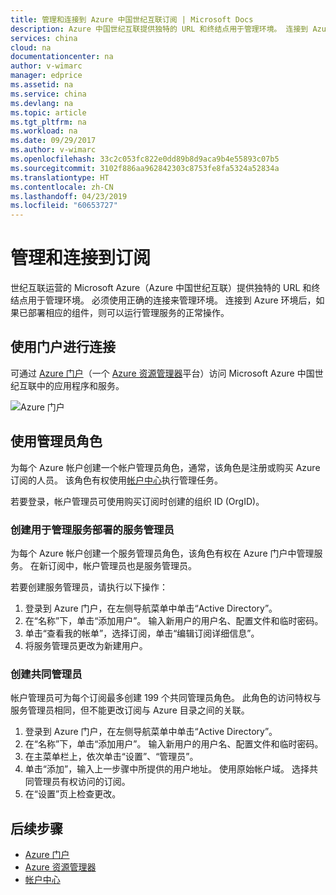 ```yaml
---
title: 管理和连接到 Azure 中国世纪互联订阅 | Microsoft Docs
description: Azure 中国世纪互联提供独特的 URL 和终结点用于管理环境。 连接到 Azure 环境后，如果组件已正确部署，则可以正常运行管理服务的操作。 了解为何必须使用正确的连接来管理环境。
services: china
cloud: na
documentationcenter: na
author: v-wimarc
manager: edprice
ms.assetid: na
ms.service: china
ms.devlang: na
ms.topic: article
ms.tgt_pltfrm: na
ms.workload: na
ms.date: 09/29/2017
ms.author: v-wimarc
ms.openlocfilehash: 33c2c053fc822e0dd89b8d9aca9b4e55893c07b5
ms.sourcegitcommit: 3102f886aa962842303c8753fe8fa5324a52834a
ms.translationtype: HT
ms.contentlocale: zh-CN
ms.lasthandoff: 04/23/2019
ms.locfileid: "60653727"
---
```

# <a name="manage-and-connect-to-your-subscription"></a>管理和连接到订阅
世纪互联运营的 Microsoft Azure（Azure 中国世纪互联）提供独特的 URL 和终结点用于管理环境。 必须使用正确的连接来管理环境。 连接到 Azure 环境后，如果已部署相应的组件，则可以运行管理服务的正常操作。

## <a name="connect-by-using-the-portal"></a>使用门户进行连接
可通过 [Azure 门户](https://portal.azure.cn/)（一个 [Azure 资源管理器](https://docs.microsoft.com/azure/azure-resource-manager/resource-group-overview)平台）访问 Microsoft Azure 中国世纪互联中的应用程序和服务。

![Azure 门户](media/china-get-started-service-manage-and-connect/azureportal.png)

## <a name="work-with-administrator-roles"></a>使用管理员角色
为每个 Azure 帐户创建一个帐户管理员角色，通常，该角色是注册或购买 Azure 订阅的人员。 该角色有权使用[帐户中心](https://account.windowsazure.cn/)执行管理任务。

若要登录，帐户管理员可使用购买订阅时创建的组织 ID (OrgID)。 

### <a name="create-a-service-administrator-to-manage-the-service-deployment"></a>创建用于管理服务部署的服务管理员 
为每个 Azure 帐户创建一个服务管理员角色，该角色有权在 Azure 门户中管理服务。 在新订阅中，帐户管理员也是服务管理员。

若要创建服务管理员，请执行以下操作：
1.  登录到 Azure 门户，在左侧导航菜单中单击“Active Directory”。
2.  在“名称”下，单击“添加用户”。 输入新用户的用户名、配置文件和临时密码。
3.  单击“查看我的帐单”，选择订阅，单击“编辑订阅详细信息”。
4.  将服务管理员更改为新建用户。

### <a name="create-a-co-administrator"></a>创建共同管理员
帐户管理员可为每个订阅最多创建 199 个共同管理员角色。 此角色的访问特权与服务管理员相同，但不能更改订阅与 Azure 目录之间的关联。
1.  登录到 Azure 门户，在左侧导航菜单中单击“Active Directory”。
2.  在“名称”下，单击“添加用户”。 输入新用户的用户名、配置文件和临时密码。
3.  在主菜单栏上，依次单击“设置”、“管理员”。
4.  单击“添加”，输入上一步骤中所提供的用户地址。 使用原始帐户域。 选择共同管理员有权访问的订阅。
5.  在“设置”页上检查更改。

## <a name="next-steps"></a>后续步骤
- [Azure 门户](https://portal.azure.cn/)
- [Azure 资源管理器](https://docs.microsoft.com/azure/azure-resource-manager/resource-group-overview)
- [帐户中心](https://account.windowsazure.cn/)

